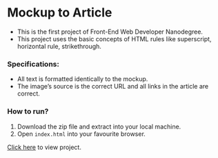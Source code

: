 # Mockup to Article
* This is the first project of Front-End Web Developer Nanodegree.
* This project uses the basic concepts of HTML rules like superscript, horizontal rule, strikethrough.

### Specifications:
* All text is formatted identically to the mockup.
* The image’s source is the correct URL and all links in the article are correct.

### How to run?
1. Download the zip file and extract into your local machine.
2. Open `index.html` into your favourite browser.

[Click here](https://raviigarg.github.io/Front-End-Web-Developer-Nanodegree/mockup-to-article/) to view project.